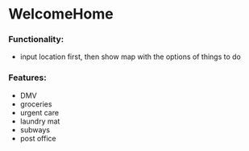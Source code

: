 # WelcomeHome

### Functionality:
- input location first, then show map with the options of things to do

### Features:
- DMV
- groceries
- urgent care
- laundry mat
- subways
- post office
